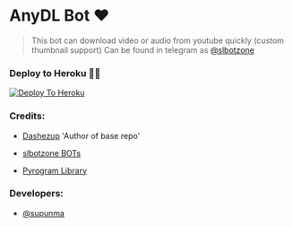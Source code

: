 # AnyDL Bot ❤

> This bot can download video or audio from youtube quickly (custom thumbnail support) Can be found in telegram as [@slbotzone](https://t.me/slbotzone)

### Deploy to Heroku 🏃‍♂

[![Deploy To Heroku](https://www.herokucdn.com/deploy/button.svg)](https://heroku.com/deploy?template=https://github.com/ImJanindu/AnyDL-Bot)

### Credits:

- [Dashezup](https://github.com/dashezup) 'Author of base repo'

- [slbotzone BOTs](https://t.me/slbotzone)

- [Pyrogram Library](https://github.com/pyrogram/pyrogram)

### Developers:

- [@supunma](https://t.me/supunma)

